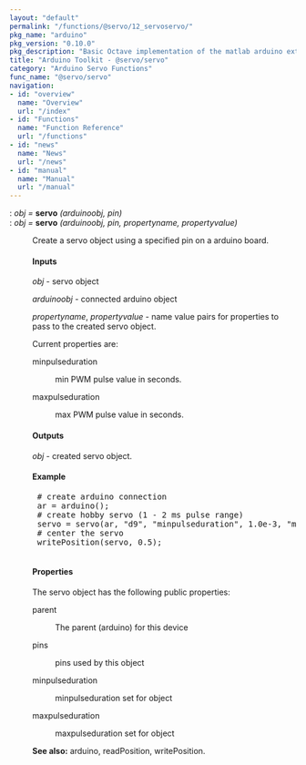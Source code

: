 ```yaml
---
layout: "default"
permalink: "/functions/@servo/12_servoservo/"
pkg_name: "arduino"
pkg_version: "0.10.0"
pkg_description: "Basic Octave implementation of the matlab arduino extension,  allowing communication to a programmed arduino board to control its  hardware."
title: "Arduino Toolkit - @servo/servo"
category: "Arduino Servo Functions"
func_name: "@servo/servo"
navigation:
- id: "overview"
  name: "Overview"
  url: "/index"
- id: "Functions"
  name: "Function Reference"
  url: "/functions"
- id: "news"
  name: "News"
  url: "/news"
- id: "manual"
  name: "Manual"
  url: "/manual"
---
```

<dl class="def">
<dt id="index-servo"><span class="category">: </span><span><em><var>obj</var> =</em> <strong>servo</strong> <em>(<var>arduinoobj</var>, <var>pin</var>)</em><a href='#index-servo' class='copiable-anchor'></a></span></dt>
<dt id="index-servo-1"><span class="category">: </span><span><em><var>obj</var> =</em> <strong>servo</strong> <em>(<var>arduinoobj</var>, <var>pin</var>, <var>propertyname</var>, <var>propertyvalue</var>)</em><a href='#index-servo-1' class='copiable-anchor'></a></span></dt>
<dd><p>Create a servo object using a specified pin on a arduino board.
</p>
<span id="Inputs"></span><h4 class="subsubheading">Inputs</h4>
<p><var>obj</var> - servo object
</p>
<p><var>arduinoobj</var> - connected arduino object
</p>
<p><var>propertyname</var>,  <var>propertyvalue</var> - name value pairs for properties to pass
 to the created servo object.
</p>
<p>Current properties are:
 </p><dl compact="compact">
<dt><span>minpulseduration</span></dt>
<dd><p>min PWM pulse value in seconds.
 </p></dd>
<dt><span>maxpulseduration</span></dt>
<dd><p>max PWM pulse value in seconds.
 </p></dd>
</dl>

<span id="Outputs"></span><h4 class="subsubheading">Outputs</h4>
<p><var>obj</var> - created servo object.
</p>
<span id="Example"></span><h4 class="subsubheading">Example</h4>
<div class="example">
<pre class="example"> # create arduino connection
 ar = arduino();
 # create hobby servo (1 - 2 ms pulse range)
 servo = servo(ar, &quot;d9&quot;, &quot;minpulseduration&quot;, 1.0e-3, &quot;maxpulseduration&quot;, 2e-3);
 # center the servo
 writePosition(servo, 0.5);
 </pre></div>

<span id="Properties"></span><h4 class="subsubheading">Properties</h4>
<p>The servo object has the following public properties:
 </p><dl compact="compact">
<dt><span>parent</span></dt>
<dd><p>The parent (arduino) for this device
 </p></dd>
<dt><span>pins</span></dt>
<dd><p>pins used by this object
 </p></dd>
<dt><span>minpulseduration</span></dt>
<dd><p>minpulseduration set for object
 </p></dd>
<dt><span>maxpulseduration</span></dt>
<dd><p>maxpulseduration set for object
 </p></dd>
</dl>


<p><strong>See also:</strong> arduino, readPosition, writePosition.
 </p></dd></dl>